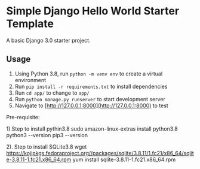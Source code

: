 # Simple Django Hello World Starter Template

A basic Django 3.0 starter project.


## Usage

 1. Using Python 3.8, run `python -m venv env` to create a virtual environment
 2. Run `pip install -r requirements.txt` to install dependencies
 3. Run `cd app/` to change to `app/`
 3. Run `python manage.py runserver` to start development server
 4. Navigate to [http://127.0.0.1:8000](http://127.0.0.1:8000) to test

Pre-requisite:

1).Step to install pythin3.8
sudo amazon-linux-extras install python3.8
python3 --version
pip3 --version

2). Step to install SQLite3.8
wget https://kojipkgs.fedoraproject.org//packages/sqlite/3.8.11/1.fc21/x86_64/sqlite-3.8.11-1.fc21.x86_64.rpm
yum install sqlite-3.8.11-1.fc21.x86_64.rpm

